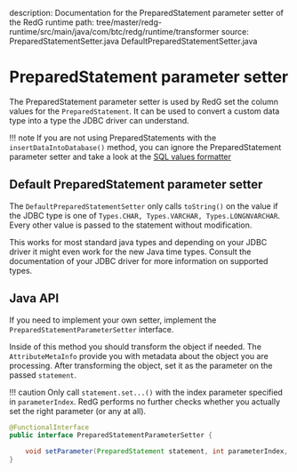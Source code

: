 description: Documentation for the PreparedStatement parameter setter of the RedG runtime
path: tree/master/redg-runtime/src/main/java/com/btc/redg/runtime/transformer
source: PreparedStatementSetter.java
        DefaultPreparedStatementSetter.java

# PreparedStatement parameter setter

The PreparedStatement parameter setter is used by RedG set the column values for the `PreparedStatement`. It can be used
to convert a custom data type into a type the JDBC driver can understand.

!!! note
    If you are not using PreparedStatements with the `insertDataIntoDatabase()` method, you can ignore
    the PreparedStatement parameter setter and take a look at the 
    [SQL values formatter](sql_values_formatter.md)

## Default PreparedStatement parameter setter
The `DefaultPreparedStatementSetter` only calls `toString()` on the value if the JDBC type is one of 
`Types.CHAR, Types.VARCHAR, Types.LONGNVARCHAR`. Every other value is passed to the statement without modification.
 
This works for most standard java types and depending on your JDBC driver it might even work for the new Java time 
types. Consult the documentation of your JDBC driver for more information on supported types.

## Java API

If you need to implement your own setter, implement the `PreparedStatementParameterSetter` interface.

Inside of this method you should transform the object if needed. The `AttributeMetaInfo` provide you with metadata about
the object you are processing. After transforming the object, set it as the parameter on the passed `statement`.

!!! caution
    Only call `statement.set...()` with the index parameter specified in `parameterIndex`. RedG performs no further checks
    whether you actually set the right parameter (or any at all).

````java
@FunctionalInterface
public interface PreparedStatementParameterSetter {

    void setParameter(PreparedStatement statement, int parameterIndex, Object object, AttributeMetaInfo attributeMetaInfo, final Connection connection) throws SQLException;
}
````
